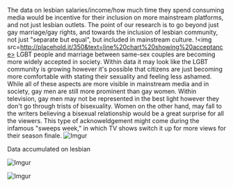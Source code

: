   The data on lesbian salaries/income/how much time they spend consuming media would be incentive for their inclusion on more mainstream platforms, and not just lesbian outlets. The point of our research is to go beyond just gay marriage/gay rights, and towards the inclusion of lesbian community, not just "separate but equal", but included in mainstream culture.
  !<img src=http://placehold.it/350&text=line%20chart%20showing%20acceptance>
  LGBT people and marriage between same-sex couples are becoming more widely accepted in society. Within data it may look like the LGBT community is growing however it's possible that citizens are just becoming more comfortable with stating their sexuality and feeling less ashamed. 
  While all of these aspects are more visible in mainstream media and in society, gay men are still more prominent than gay women. Within television, gay men may not be represented in the best light however they don't go through trists of bisexuality. Women on the other hand, may fall to the writers believing a bisexual relationship would be a great surprise for all the viewers. This type of acknoweldgement might come during the infamous "sweeps week," in which TV shows switch it up for more views for their season finale. 
![Imgur](http://i.imgur.com/sDrLnkJ.png)

Data accumulated on lesbian



![Imgur](http://i.imgur.com/eS6FjtD.png)


![Imgur](http://i.imgur.com/vX8izZm.png)